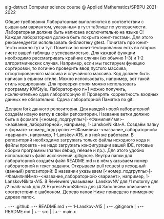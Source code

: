alg-dstruct
Computer science course @ Applied Mathematics/SPBPU 2021-2022

Общие требования
Лабораторные выполняются в соответствии с выданным вариантом, указанным в гугл таблице по успеваемости.
Лабораторная должна быть написана исключительно на языке C!
Каждая лабораторная должна быть покрыта юнит-тестами. Для этого рекомендуется использовать библиотеку gtest. Почитать про юнит-тесты можно тут и тут. Пометки по юнит-тестированию есть во втором листе вашей таблицы с успеваемостью. Для каждой функции необходимо рассматривать крайние случаи (их обычно 1-3) и 1-2 алгоритмических случая. Например, если мы тестируем функцию сортировки, то логично проверить ввод пустого массива, отсортированного массива и случайного массива.
Код должен быть написан в едином стиле. Можно использовать, например, вот такой стиль кодирования. Для проверки стиля можно использовать программу KWStyle.
Лабораторную n+1 можно получить, исключительно сдав лабораторную n!
Проверять корректность входных данных не обязательно.
Сдача лабораторной
Памятка по git.

Делаем fork данного репозитория.
Для каждой новой лабораторной создаём новую ветку в своём репозитории. Название ветки должно быть в формате [<номер_подгруппы>]-<ФамилияИмя>-<название_лабораторной>, например, 1-LanskovNikita-A.
Создаём папку в формате <номер_подгруппы>-<Фамилия>-<название_лабораторной><вариант>, например, 1-Lanskov-A15, и в ней же работаем.
В репозиторий необходимо загружать только файлы исходного кода и файлы проекта - не надо загружать конфигурации вашей IDE, готовые сборки программы (папки debug, release и пр.). Для этого удобно использовать файл исключений .gitignore.
Внутри папки для лабораторной создаём файл README.md и в нём указываем номер лабораторной и текст задания.
Открываем pull request в исходный (данный) репозиторий:
В названии указываем [<номер_подгруппы>]-<ФамилияИмя>-<название_лабораторной><вариант>, например, 1-LanskovNikita-A15.
В Reviewers указываем:
LanskovNV для /1
motorny для /2
maik-nack для /3
ExpressFromSiberia для /4
Заполняем описание в соответствии с шаблоном.
Дерево папок
Ниже приведено примерное дерево папок.

.
+-- .github
+-- README.md
+-- 1-Lanskov-A15
|   +-- .gitignore
|   +-- README.md
|   +-- src
|   |   +-- main.c
